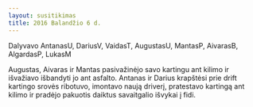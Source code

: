 ```yaml
---
layout: susitikimas
title: 2016 Balandžio 6 d.
---
```

Dalyvavo AntanasU, DariusV, VaidasT, AugustasU, MantasP, AivarasB, AlgardasP, LukasM


Augustas, Aivaras ir Mantas pasivažinėjo savo kartingu ant kilimo ir išvažiavo išbandyti jo ant asfalto.
Antanas ir Darius krapštėsi prie drift kartingo srovės ribotuvo, imontavo naują driverį, pratestavo kartingą ant kilimo ir pradėjo pakuotis daiktus savaitgalio išvykai į fidi.

